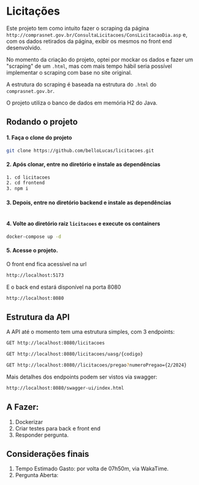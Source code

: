# Licitações

Este projeto tem como intuito fazer o scraping da página `http://comprasnet.gov.br/ConsultaLicitacoes/ConsLicitacaoDia.asp` e, com os dados retirados da página, exibir os mesmos no front end desenvolvido.

No momento da criação do projeto, optei por mockar os dados e fazer um "scraping" de um `.html`, mas com mais tempo hábil seria possível implementar o scraping com base no site original.

A estrutura do scraping é baseada na estrutura do `.html` do `comprasnet.gov.br`.

O projeto utiliza o banco de dados em memória H2 do Java.

## Rodando o projeto

#### 1. Faça o clone do projeto

```bash
git clone https://github.com/belloLucas/licitacoes.git
```

#### 2. Após clonar, entre no diretório e instale as dependências

```bash
1. cd licitacoes
2. cd frontend
3. npm i
```

#### 3. Depois, entre no diretório backend e instale as dependências

```bash

```

#### 4. Volte ao diretório raiz `licitacoes` e execute os containers

```bash
docker-compose up -d
```

#### 5. Acesse o projeto.

O front end fica acessível na url

```bash
http://localhost:5173
```

E o back end estará disponível na porta 8080

```bash
http://localhost:8080
```

## Estrutura da API

A API até o momento tem uma estrutura simples, com 3 endpoints:

```bash
GET http://localhost:8080/licitacoes
```

```bash
GET http://localhost:8080/licitacoes/uasg/{codigo}
```

```bash
GET http://localhost:8080//licitacoes/pregao?numeroPregao={2/2024}
```

Mais detalhes dos endpoints podem ser vistos via swagger:

```bash
http://localhost:8080/swagger-ui/index.html
```

## A Fazer:

1. Dockerizar
2. Criar testes para back e front end
3. Responder pergunta.

## Considerações finais

1. Tempo Estimado Gasto: por volta de 07h50m, via WakaTime.
2. Pergunta Aberta:
